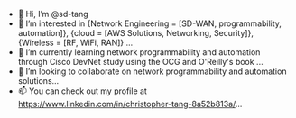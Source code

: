 - 👋 Hi, I’m @sd-tang
- 👀 I’m interested in {Network Engineering = [SD-WAN, programmability, automation]}, {cloud = [AWS Solutions, Networking, Security]}, {Wireless = [RF, WiFi, RAN]} ...
- 🌱 I’m currently learning network programmability and automation through Cisco DevNet study using the OCG and O'Reilly's book ...
- 💞️ I’m looking to collaborate on network programmability and automation solutions...
- 📫 You can check out my profile at https://www.linkedin.com/in/christopher-tang-8a52b813a/...

<!---
sd-tang/sd-tang is a ✨ special ✨ repository because its `README.md` (this file) appears on your GitHub profile.
You can click the Preview link to take a look at your changes.
--->
